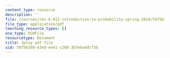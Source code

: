 ```yaml
---
content_type: resource
description: ''
file: /courses/res-6-012-introduction-to-probability-spring-2018/59756168e3edee41c2603b7eba4dcf3b_LJuVb-sxzoo.pdf
file_type: application/pdf
learning_resource_types: []
ocw_type: OCWFile
resourcetype: Document
title: 3play pdf file
uid: 59756168-e3ed-ee41-c260-3b7eba4dcf3b
---
```

